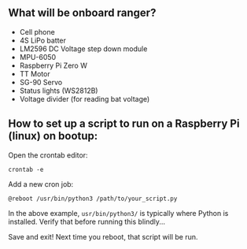 ## What will be onboard ranger?
- Cell phone
- 4S LiPo batter
- LM2596 DC Voltage step down module
- MPU-6050
- Raspberry Pi Zero W
- TT Motor
- SG-90 Servo
- Status lights (WS2812B)
- Voltage divider (for reading bat voltage)

## How to set up a script to run on a Raspberry Pi (linux) on bootup:
Open the crontab editor:
```
crontab -e
```

Add a new cron job:
```
@reboot /usr/bin/python3 /path/to/your_script.py
```

In the above example, `usr/bin/python3/` is typically where Python is installed. Verify that before running this blindly...

Save and exit! Next time you reboot, that script will be run.
